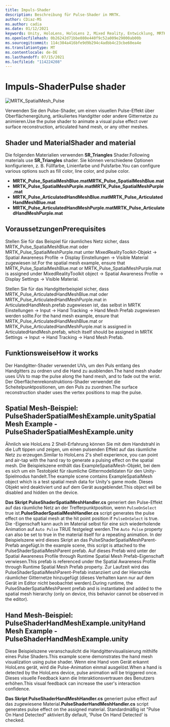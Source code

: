 ```yaml
---
title: Impuls-Shader
description: Beschreibung für Pulse-Shader in MRTK.
author: CDiaz-MS
ms.author: cadia
ms.date: 01/12/2021
keywords: Unity, HoloLens, HoloLens 2, Mixed Reality, Entwicklung, MRTK,
ms.openlocfilehash: 0b26242d71bbe080e440f9c52a009e29000ab00b
ms.sourcegitcommit: 114c304a416bfe9d9b294c4adbb4c23cbe60ea4e
ms.translationtype: MT
ms.contentlocale: de-DE
ms.lasthandoff: 07/15/2021
ms.locfileid: "114224208"
---
```

# <a name="pulse-shader"></a><span data-ttu-id="91a01-104">Impuls-Shader</span><span class="sxs-lookup"><span data-stu-id="91a01-104">Pulse shader</span></span>

![MRTK_SpatialMesh_Pulse](https://user-images.githubusercontent.com/13754172/68261851-3489e200-fff6-11e9-9f6c-5574a7dd8db7.gif)

<span data-ttu-id="91a01-106">Verwenden Sie den Pulse-Shader, um einen visuellen Pulse-Effekt über Oberflächenergütung, artikuliertes Handgitter oder andere Gitternetze zu animieren.</span><span class="sxs-lookup"><span data-stu-id="91a01-106">Use the pulse shader to animate a visual pulse effect over surface reconstruction, articulated hand mesh, or any other meshes.</span></span>

## <a name="shader-and-material"></a><span data-ttu-id="91a01-107">Shader und Material</span><span class="sxs-lookup"><span data-stu-id="91a01-107">Shader and material</span></span>

<span data-ttu-id="91a01-108">Die folgenden Materialien verwenden **SR_Triangles** Shader.</span><span class="sxs-lookup"><span data-stu-id="91a01-108">Following materials use **SR_Triangles** shader.</span></span> <span data-ttu-id="91a01-109">Sie können verschiedene Optionen konfigurieren, z. B. Füllfarbe, Linienfarbe und Pulsfarbe.</span><span class="sxs-lookup"><span data-stu-id="91a01-109">You can configure various options such as fill color, line color, and pulse color.</span></span>

- <span data-ttu-id="91a01-110">**MRTK_Pulse_SpatialMeshBlue.mat**</span><span class="sxs-lookup"><span data-stu-id="91a01-110">**MRTK_Pulse_SpatialMeshBlue.mat**</span></span> 
- <span data-ttu-id="91a01-111">**MRTK_Pulse_SpatialMeshPurple.mat**</span><span class="sxs-lookup"><span data-stu-id="91a01-111">**MRTK_Pulse_SpatialMeshPurple.mat**</span></span> 
- <span data-ttu-id="91a01-112">**MRTK_Pulse_ArticulatedHandMeshBlue.mat**</span><span class="sxs-lookup"><span data-stu-id="91a01-112">**MRTK_Pulse_ArticulatedHandMeshBlue.mat**</span></span> 
- <span data-ttu-id="91a01-113">**MRTK_Pulse_ArticulatedHandMeshPurple.mat**</span><span class="sxs-lookup"><span data-stu-id="91a01-113">**MRTK_Pulse_ArticulatedHandMeshPurple.mat**</span></span> 

## <a name="prerequisites"></a><span data-ttu-id="91a01-114">Voraussetzungen</span><span class="sxs-lookup"><span data-stu-id="91a01-114">Prerequisites</span></span>

<span data-ttu-id="91a01-115">Stellen Sie für das Beispiel für räumliches Netz sicher, dass MRTK_Pulse_SpatialMeshBlue.mat oder MRTK_Pulse_SpatialMeshPurple.mat unter MixedRealityToolkit-Objekt -> Spatial Awareness Profile -> Display Einstellungen -> Visible Material zugewiesen ist.</span><span class="sxs-lookup"><span data-stu-id="91a01-115">For the spatial mesh example, ensure that MRTK_Pulse_SpatialMeshBlue.mat or MRTK_Pulse_SpatialMeshPurple.mat is assigned under MixedRealityToolkit object -> Spatial Awareness Profile -> Display Settings -> Visible Material.</span></span>

<span data-ttu-id="91a01-116">Stellen Sie für das Handgitterbeispiel sicher, dass MRTK_Pulse_ArticulatedHandMeshBlue.mat oder MRTK_Pulse_ArticulatedHandMeshPurple.mat in ArticulatedHandMesh.prefab zugewiesen ist, das selbst in MRTK Einstellungen -> Input -> Hand Tracking -> Hand Mesh Prefab zugewiesen werden sollte.</span><span class="sxs-lookup"><span data-stu-id="91a01-116">For the hand mesh example, ensure that MRTK_Pulse_ArticulatedHandMeshBlue.mat or MRTK_Pulse_ArticulatedHandMeshPurple.mat is assigned in ArticulatedHandMesh.prefab, which itself should be assigned in MRTK Settings -> Input -> Hand Tracking -> Hand Mesh Prefab.</span></span>

## <a name="how-it-works"></a><span data-ttu-id="91a01-117">Funktionsweise</span><span class="sxs-lookup"><span data-stu-id="91a01-117">How it works</span></span>

<span data-ttu-id="91a01-118">Der Handgitter-Shader verwendet UVs, um den Puls entlang des Handgitters zu ordnen und die Hand zu ausblenden.</span><span class="sxs-lookup"><span data-stu-id="91a01-118">The hand mesh shader uses UVs to map the pulse along the hand mesh, and to fade out the wrist.</span></span> <span data-ttu-id="91a01-119">Der Oberflächenrekonstruktions-Shader verwendet die Scheitelpunktpositionen, um den Puls zu zuordnen.</span><span class="sxs-lookup"><span data-stu-id="91a01-119">The surface reconstruction shader uses the vertex positions to map the pulse.</span></span>

## <a name="spatial-mesh-example---pulseshaderspatialmeshexampleunity"></a><span data-ttu-id="91a01-120">Spatial Mesh-Beispiel: PulseShaderSpatialMeshExample.unity</span><span class="sxs-lookup"><span data-stu-id="91a01-120">Spatial Mesh Example - PulseShaderSpatialMeshExample.unity</span></span>

<span data-ttu-id="91a01-121">Ähnlich wie HoloLens 2 Shell-Erfahrung können Sie mit dem Handstrahl in die Luft tippen und zeigen, um einen pulsenden Effekt auf das räumliche Netz zu erzeugen.</span><span class="sxs-lookup"><span data-stu-id="91a01-121">Similar to HoloLens 2's shell experience, you can point and air-tap with the hand ray to generate a pulsing effect on the spatial mesh.</span></span> <span data-ttu-id="91a01-122">Die Beispielszene enthält das ExampleSpatialMesh-Objekt, bei dem es sich um ein Testobjekt für räumliche Gittermodelldaten für den Unity-Spielmodus handelt.</span><span class="sxs-lookup"><span data-stu-id="91a01-122">The example scene contains ExampleSpatialMesh object which is a test spatial mesh data for Unity's game mode.</span></span> <span data-ttu-id="91a01-123">Dieses Objekt wird deaktiviert und auf dem Gerät ausgeblendet.</span><span class="sxs-lookup"><span data-stu-id="91a01-123">This object will be disabled and hidden on the device.</span></span>

<span data-ttu-id="91a01-124">**Das Skript PulseShaderSpatialMeshHandler.cs** generiert den Pulse-Effekt auf das räumliche Netz an der Trefferpunktposition, wenn `PulseOnSelect` true ist.</span><span class="sxs-lookup"><span data-stu-id="91a01-124">**PulseShaderSpatialMeshHandler.cs** script generates the pulse effect on the spatial mesh at the hit point position if `PulseOnSelect` is true.</span></span> <span data-ttu-id="91a01-125">Die -Eigenschaft kann auch im Material selbst für eine sich wiederholende Animation auf  `Auto Pulse` TRUE festgelegt werden.</span><span class="sxs-lookup"><span data-stu-id="91a01-125">The  `Auto Pulse` property can also be set to true in the material itself for a repeating animation.</span></span>  <span data-ttu-id="91a01-126">In der Beispielszene wird dieses Skript an das PulseShaderSpatialMeshParent-Prefab angefügt.</span><span class="sxs-lookup"><span data-stu-id="91a01-126">In the example scene, this script is attached to the PulseShaderSpatialMeshParent prefab.</span></span>  <span data-ttu-id="91a01-127">Auf dieses Prefab wird unter der Spatial Awareness Profile through Runtime Spatial Mesh Prefab-Eigenschaft verwiesen.</span><span class="sxs-lookup"><span data-stu-id="91a01-127">This prefab is referenced under the Spatial Awareness Profile through Runtime Spatial Mesh Prefab property.</span></span> <span data-ttu-id="91a01-128">Zur Laufzeit wird das PulseShaderSpatialMeshParent-Prefab instanziiert und der Hierarchie räumlicher Gitternetze hinzugefügt (dieses Verhalten kann nur auf dem Gerät im Editor nicht beobachtet werden).</span><span class="sxs-lookup"><span data-stu-id="91a01-128">During runtime, the PulseShaderSpatialMeshParent prefab and is instantiated and added to the spatial mesh hierarchy (only on device, this behavior cannot be observed in the editor).</span></span>

## <a name="hand-mesh-example---pulseshaderhandmeshexampleunity"></a><span data-ttu-id="91a01-129">Hand Mesh-Beispiel: PulseShaderHandMeshExample.unity</span><span class="sxs-lookup"><span data-stu-id="91a01-129">Hand Mesh Example - PulseShaderHandMeshExample.unity</span></span>

<span data-ttu-id="91a01-130">Diese Beispielszene veranschaulicht die Handgittervisualisierung mithilfe eines Pulse Shaders.</span><span class="sxs-lookup"><span data-stu-id="91a01-130">This example scene demonstrates the hand mesh visualization using pulse shader.</span></span> <span data-ttu-id="91a01-131">Wenn eine Hand vom Gerät erkannt HoloLens gerät, wird die Pulse-Animation einmal ausgelöst.</span><span class="sxs-lookup"><span data-stu-id="91a01-131">When a hand is detected by the HoloLens device, pulse animation will be triggered once.</span></span> <span data-ttu-id="91a01-132">Dieses visuelle Feedback kann die Interaktionsvertrauen des Benutzers erhöhen.</span><span class="sxs-lookup"><span data-stu-id="91a01-132">This visual feedback can increase the user's interaction confidence.</span></span> 

<span data-ttu-id="91a01-133">**Das Skript PulseShaderHandMeshHandler.cs** generiert pulse effect auf das zugewiesene Material.</span><span class="sxs-lookup"><span data-stu-id="91a01-133">**PulseShaderHandMeshHandler.cs** script generates pulse effect on the assigned material.</span></span> <span data-ttu-id="91a01-134">Standardmäßig ist "Pulse On Hand Detected" aktiviert.</span><span class="sxs-lookup"><span data-stu-id="91a01-134">By default, 'Pulse On Hand Detected' is checked.</span></span>
